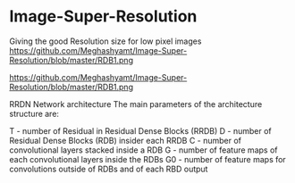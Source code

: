 # Image-Super-Resolution
Giving the good Resolution size for low pixel images
https://github.com/Meghashyamt/Image-Super-Resolution/blob/master/RDB1.png

https://github.com/Meghashyamt/Image-Super-Resolution/blob/master/RDB1.png

RRDN Network architecture
The main parameters of the architecture structure are:

T - number of Residual in Residual Dense Blocks (RRDB)
D - number of Residual Dense Blocks (RDB) insider each RRDB
C - number of convolutional layers stacked inside a RDB
G - number of feature maps of each convolutional layers inside the RDBs
G0 - number of feature maps for convolutions outside of RDBs and of each RBD output
